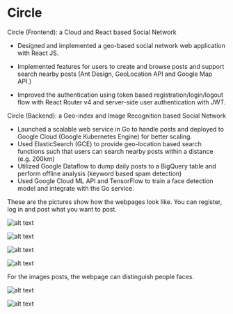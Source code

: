 # Circle

Circle (Frontend): a Cloud and React based Social Network

- Designed and implemented a geo-based social network web application with React JS.

- Implemented features for users to create and browse posts and support search nearby posts (Ant Design,
GeoLocation API and Google Map API.)

- Improved the authentication using token based registration/login/logout flow with React Router v4 and
server-side user authentication with JWT.


Circle (Backend): a Geo-index and Image Recognition based Social Network
- Launched a scalable web service in Go to handle posts and deployed to Google Cloud (Google Kubernetes Engine) for better scaling.
- Used ElasticSearch (GCE) to provide geo-location based search functions such that users can search nearby posts within a distance (e.g. 200km)
- Utilized Google Dataflow to dump daily posts to a BigQuery table and perform offline analysis (keyword based spam detection)
- Used Google Cloud ML API and TensorFlow to train a face detection model and integrate with the Go service.

These are the pictures show how the webpages look like.
You can register, log in and post what you want to post.

![alt text](https://i.ibb.co/10xCKyD/Capture12.jpg)

![alt text](https://i.ibb.co/GHhsbxm/Capture8.jpg)

![alt text](https://i.ibb.co/mC2txPj/Capture7.jpg)

![alt text](https://i.ibb.co/PcpdhL3/Capture9.jpg)

For the images posts, the webpage can distinguish people faces.

![alt text](https://i.ibb.co/f8S76Qj/Capture10.jpg)

![alt text](https://i.ibb.co/VWZGN4Z/Capture11.jpg)
